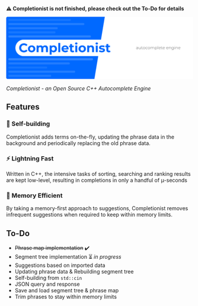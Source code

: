**⚠️ Completionist is not finished, please check out the To-Do for details**

![Completionist Banner](doc/Header.svg)

*Completionist - an Open Source C++ Autocomplete Engine*

## Features

### 🤖 Self-building  
Completionist adds terms on-the-fly, updating the phrase data in the background and periodically replacing the old phrase data.

### ⚡ Lightning Fast
Written in C++, the intensive tasks of sorting, searching and ranking results are kept low-level, resulting in completions in only a handful of μ-seconds

### 💾 Memory Efficient
By taking a memory-first approach to suggestions, Completionist removes infrequent suggestions when required to keep within memory limits.

## To-Do
- ~~Phrase map implementation~~ ✔️
- Segment tree implementation ⏳ *in progress*
- Suggestions based on imported data
- Updating phrase data & Rebuilding segment tree
- Self-building from `std::cin`
- JSON query and response
- Save and load segment tree & phrase map
- Trim phrases to stay within memory limits

